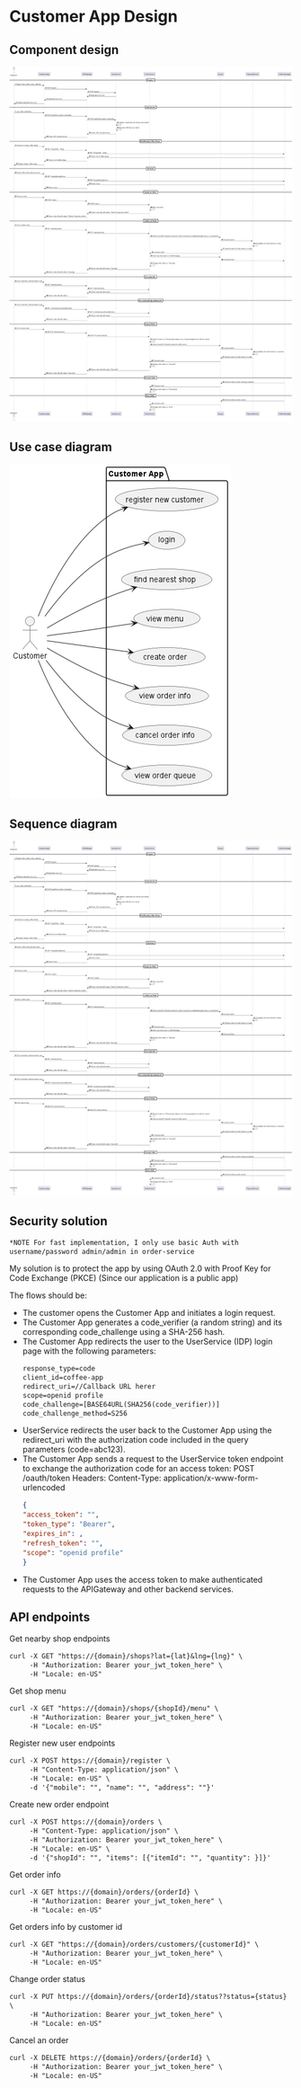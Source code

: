 # Customer App Design

## Component design

![customer_app_sequence_diagrams.png](img%2Fcustomer_app_sequence_diagrams.png)

## Use case diagram

![customer_app_usecase_diagram.png](img%2Fcustomer_app_usecase_diagram.png)

## Sequence diagram

![customer_app_sequence_diagrams.png](img%2Fcustomer_app_sequence_diagrams.png)

## Security solution

```
*NOTE For fast implementation, I only use basic Auth with username/password admin/admin in order-service
```

My solution is to protect the app by using OAuth 2.0 with Proof Key for Code Exchange (PKCE) (Since our application is a
public app)

The flows should be:

- The customer opens the Customer App and initiates a login request.
- The Customer App generates a code_verifier (a random string) and its corresponding code_challenge using a SHA-256
  hash.
- The Customer App redirects the user to the UserService (IDP) login page with the following parameters:
  ```
  response_type=code
  client_id=coffee-app
  redirect_uri=//Callback URL herer
  scope=openid profile
  code_challenge=[BASE64URL(SHA256(code_verifier))]
  code_challenge_method=S256
  ```
- UserService redirects the user back to the Customer App using the redirect_uri with the authorization code included in
  the query parameters (code=abc123).
- The Customer App sends a request to the UserService token endpoint to exchange the authorization code for an access
  token:
  POST /oauth/token
  Headers: Content-Type: application/x-www-form-urlencoded
  ``` json
  {
  "access_token": "",
  "token_type": "Bearer",
  "expires_in": ,
  "refresh_token": "",
  "scope": "openid profile"
  }
  ```
- The Customer App uses the access token to make authenticated requests to the APIGateway and other backend services.

## API endpoints

Get nearby shop endpoints

```
curl -X GET "https://{domain}/shops?lat={lat}&lng={lng}" \
     -H "Authorization: Bearer your_jwt_token_here" \
     -H "Locale: en-US"
```

Get shop menu

```
curl -X GET "https://{domain}/shops/{shopId}/menu" \
     -H "Authorization: Bearer your_jwt_token_here" \
     -H "Locale: en-US"
```

Register new user endpoints

```
curl -X POST https://{domain}/register \
     -H "Content-Type: application/json" \
     -H "Locale: en-US" \
     -d '{"mobile": "", "name": "", "address": ""}'
```

Create new order endpoint

```
curl -X POST https://{domain}/orders \
     -H "Content-Type: application/json" \
     -H "Authorization: Bearer your_jwt_token_here" \
     -H "Locale: en-US" \
     -d '{"shopId": "", "items": [{"itemId": "", "quantity": }]}'
```

Get order info

```
curl -X GET https://{domain}/orders/{orderId} \
     -H "Authorization: Bearer your_jwt_token_here" \
     -H "Locale: en-US"
```

Get orders info by customer id

```
curl -X GET "https://{domain}/orders/customers/{customerId}" \
     -H "Authorization: Bearer your_jwt_token_here" \
     -H "Locale: en-US"
```

Change order status

```
curl -X PUT https://{domain}/orders/{orderId}/status??status={status} \
     -H "Authorization: Bearer your_jwt_token_here" \
     -H "Locale: en-US"
```

Cancel an order

```
curl -X DELETE https://{domain}/orders/{orderId} \
     -H "Authorization: Bearer your_jwt_token_here" \
     -H "Locale: en-US"
```